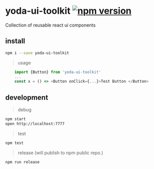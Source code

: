 # yoda-ui-toolkit [![npm version](https://img.shields.io/npm/v/yoda-ui-toolkit.svg?style=flat)](https://www.npmjs.com/package/yoda-ui-toolkit) 
Collection of reusable react ui components

## install

```sh
npm i --save yoda-ui-toolkit
```
> usage
```js
    import {Button} from 'yoda-ui-toolkit'
    ...
    const x = () => <Button onClick={...}>Test Button </Button>
```



## development

> debug
```sh
npm start
open http://localhost:7777
```

> test
```sh
npm test
```

> release (will publish to npm public repo.)
```sh
npm run release
```
